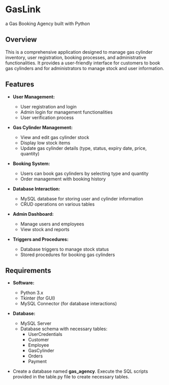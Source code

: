 # GasLink
a Gas Booking Agency built with Python
## Overview
This is a comprehensive application designed to manage gas cylinder inventory, user registration, booking processes, and administrative functionalities. It provides a user-friendly interface for customers to book gas cylinders and for administrators to manage stock and user information.

## Features
- **User  Management:**
  - User registration and login
  - Admin login for management functionalities
  - User verification process

- **Gas Cylinder Management:**
  - View and edit gas cylinder stock
  - Display low stock items
  - Update gas cylinder details (type, status, expiry date, price, quantity)

- **Booking System:**
  - Users can book gas cylinders by selecting type and quantity
  - Order management with booking history

- **Database Interaction:**
  - MySQL database for storing user and cylinder information
  - CRUD operations on various tables

- **Admin Dashboard:**
  - Manage users and employees
  - View stock and reports

- **Triggers and Procedures:**
  - Database triggers to manage stock status
  - Stored procedures for booking gas cylinders

## Requirements
- **Software:**
  - Python 3.x
  - Tkinter (for GUI)
  - MySQL Connector (for database interactions)
  
- **Database:**
  - MySQL Server
  - Database schema with necessary tables:
    - UserCredentials
    - Customer
    - Employee
    - GasCylinder
    - Orders
    - Payment
- Create a database named **gas_agency**.
Execute the SQL scripts provided in the table.py file to create necessary tables.
